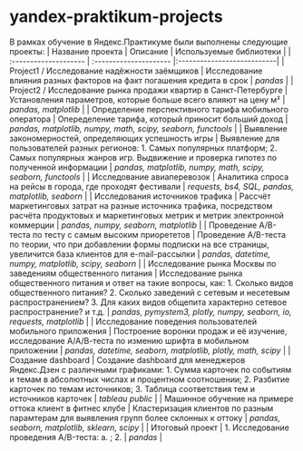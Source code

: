 # yandex-praktikum-projects
В рамках обучение в Яндекс.Практикуме были выполнены следующие проекты:
| Название проекта | Описание | Используемые библиотеки |
| :-------------------- | :--------------------- |:---------------------------|
| Project1 / Исследование надёжности заёмщиков | Исследование влияния разных факторов на факт погашения кредита в срок | *pandas* |
| Project2 / Исследование рынка продажи квартир в Санкт-Петербурге | Установления параметров, которые больше всего влияют на цену м² | *pandas, matplotlib* |
| Определение перспективного тарифа мобильного оператора | Опеределение тарифа, который приносит больший доход | *pandas, matplotlib, numpy, math, scipy, seaborn, functools* |
| Выявление закономерностей, определяющих успешность игры | Выявление для пользователей разных регионов: 1. Самых популярных платформ; 2. Самых популярных жанров игр. Выдвижение и проверка гипотез по полученной информации  | *pandas, matplotlib, numpy, math, scipy, seaborn, functools* |
| Исследование авиаперевозок | Аналитика спроса на рейсы в города, где проходят фестивали | *requests, bs4, SQL, pandas, matplotlib, seaborn* |
| Исследования источников трафика | Рассчёт маркетинговых затрат на разные источника трафика, посредством расчёта продуктовых и маркетинговых метрик и метрик электронной коммерции | *pandas, numpy, seaborn, matplotlib* |
| Проведение A/B-теста по тесту с самым высоким приорететов | Проведение A/B-теста по теории, что при добавлении формы подписки на все страницы, увеличится база клиентов для e-mail-рассылки | *pandas, datetime, numpy, matplotlib, scipy, seaborn* |
| Исследование рынка Москвы по заведениям общественного питания | Исследование рынка общественного питания и ответ на такие вопросы, как: 1. Сколько видов общественного питания? 2. Сколько заведений с сетевым и несетевым распространением? 3. Для каких видов общепита характерно сетевое распространение?  и т.д. | *pandas, pymystem3, plotly, numpy, seaborn, io, requests, matplotlib* |
| Исследование поведения пользователей мобильного приложения | Построение воронки продаж и её изучение, исследование А/А/В-теста по измению шрифта в мобильном приложении | *pandas, datetime, seaborn, matplotlib, plotly, math, scipy* |
| Создание dashboard | Создание dashboard для менеджеров Яндекс.Дзен с различными графиками: 1. Сумма карточек по событиям и темам в абсолютных числах и процентном соотношении; 2. Разбитие карточек по темам источников; 3. Таблица соответствия тем и источников карточек | *tableau public* |
| Машинное обучение на примере оттока клиент в фитнес клубе | Кластеризация клиентов по разным парамтерам для выявления групп более склонных к оттоку | *pandas, seaborn, matplotlib, sklearn, scipy* |
| Итоговый проект | 1. Исследование проведения A/B-теста: а. ; 2.  | *pandas* |
